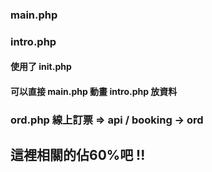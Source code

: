 ### main.php
### intro.php

#### 使用了 init.php

#### 可以直接 main.php 動畫  intro.php  放資料


### ord.php  線上訂票 => api / booking -> ord

## 這裡相關的佔60%吧 !!
